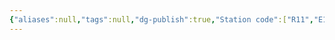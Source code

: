 ```yaml
---
{"aliases":null,"tags":null,"dg-publish":true,"Station code":["R11","E11"],"Universal Name":"","permalink":"/narrative/locations/worlds/varyn/","dgPassFrontmatter":true}
---
```


